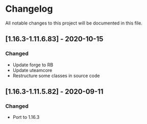 # Changelog
All notable changes to this project will be documented in this file.

## [1.16.3-1.11.6.83] - 2020-10-15
### Changed
 - Update forge to RB
 - Update uteamcore
 - Restructure some classes in source code

## [1.16.3-1.11.5.82] - 2020-09-11
### Changed
 - Port to 1.16.3